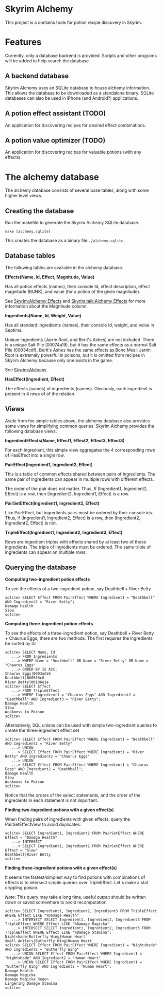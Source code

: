 Skyrim Alchemy
==============

This project is a contains tools for potion recipe discovery in Skyrim.

Features
========

Currently, only a database backend is provided. Scripts and other programs will
be added to help search the database.

A backend database
------------------

Skyrim Alchemy uses an SQLite database to house alchemy information. This allows
the database to be downloaded as a standalone binary. SQLite databases can also
be used in iPhone (and Android?) applications.

A potion effect assistant (TODO)
--------------------------------

An application for discovering recipes for desired effect combinations.

A potion value optimizer (TODO)
-------------------------------

An application for discovering recipes for valuable potions (with any effects).

The alchemy database
====================

The alchemy database consists of several base tables, along with some higher level views.

Creating the database
---------------------

Run the makefile to generate the Skyrim Alchemy SQLite database.

    make [alchemy.sqlite]

This creates the database as a binary file `./alchemy.sqlite`.

Database tables
---------------

The following tables are available in the alchemy database.

**Effects(Name, Id, Effect, Magnitude, Value)**

Has all potion effects (names), their console Id, effect description, effect
magnitude (BUNK), and value (for a potion of the given magnitude).

See [Skyrim:Alchemy Effects](http://www.uesp.net/wiki/Skyrim:Alchemy_Effects)
and [Skyrim talk:Alchemy Effects](http://www.uesp.net/wiki/Skyrim_talk:Alchemy_Effects)
for more information about the Magnitude column.

**Ingredients(Name, Id, Weight, Value)**

Has all standard ingredients (names), their console Id, weight, and value in Septims.

Unique ingredients (Jarrin Root, and Berit's Ashes) are not included. There is
a unique Salt Pile (00074a19), but it has the same effects as a normal Salt Pile
(00034cdf). Berit's Ashes has the same effects as Bone Meal. Jarrin Root is
extremely powerful in poisons, but it is omitted from recipes in Skyrim Alchemy
because only one exists in the game.

See [Skyrim:Alchemy](http://www.uesp.net/wiki/Skyrim:Ingredients)

**HasEffect(Ingredient, Effect)**

The effects (names) of ingredients (names). Obviously, each ingredient is
present in 4 rows of of the relation.

Views
-----

Aside from the simple tables above, the alchemy database also provides some
views for simplifying common queries. Skyrim Alchemy provides the following
database views:

**IngredientEffects(Name, Effect1, Effect2, Effect3, Effect3)**

For each ingredient, this simple view aggregates the 4 corresponding rows of
HasEffect into a single row.

**PairEffect(Ingredient1, Ingredient2, Effect)**

This is a table of common effects shared between pairs of ingredients. The same
pair of ingredients can appear in multiple rows with different effects.

The order of the pair does not matter. Thus, If (Ingredient1, Ingredient2,
Effect) is a row, then (Ingredient2, Ingredient1, Effect) is a row.

**PairSetEffect(Ingredient1, Ingredient2, Effect)**

Like PairEffect, but ingredients pairs must be ordered by their console ids.
Thus, if (Ingredient1, Ingredient2, Effect) is a row, then (Ingredient2,
Ingredient2, Effect) is not.

**TripleEffect(Ingredient1, Ingredient2, Ingredient3, Effect)**

Rows are ingredient triples with effects shared by at least two of those
ingredients. The triple of ingredients must be ordered. The same triple of
ingredients can appear on multiple rows.

Querying the database
---------------------

**Computing two-ingredient potion effects**

To see the effects of a two-ingredient potion, say Deathbell + River Betty

    sqlite> SELECT Effect FROM PairEffect WHERE Ingredient1 = "Deathbell" AND Ingredient2 = "River Betty";
    Damage Health
    Slow
    sqlite>

**Computing three-ingredient potion effects**

To see the effects of a three-ingredient potion, say Deathbell + River Betty + Chaurus Eggs,
there are two methods. The first requires the ingredients be sorted by ID

    sqlite> SELECT Name, Id
       ...> FROM Ingredients
       ...> WHERE Name = "Deathbell" OR Name = "River Betty" OR Name = "Chaurus Eggs"
       ...> ORDER BY Id ASC;
    Chaurus Eggs|0003ad56
    Deathbell|000516c8
    River Betty|00106e1a
    sqlite> SELECT Effect
       ...> FROM TripleEffect
       ...> WHERE Ingredient1 = "Chaurus Eggs" AND Ingredient2 = "Deathbell" AND Ingredient3 = "River Betty";
    Damage Health
    Slow
    Weakness to Poison
    sqlite> 

Alternatively, SQL unions can be used with simple two-ingredient queries to
create the three-ingredient effect set

    sqlite> SELECT Effect FROM PairEffect WHERE Ingredient1 = "Deathbell" AND Ingredient2 = "River Betty"
       ...> UNION
       ...> SELECT Effect FROM PairEffect WHERE Ingredient1 = "River Betty" AND Ingredient2 = "Chaurus Eggs"
       ...> UNION
       ...> SELECT Effect FROM PairEffect WHERE Ingredient1 = "Chaurus Eggs" AND Ingredient2 = "Deathbell";
    Damage Health
    Slow
    Weakness to Poison
    sqlite> 

Notice that the orders of the select statements, and the order of the
ingredients in each statement is not important.

**Finding two-ingredient potions with a given effect(s)**

When finding pairs of ingredients with given effects, query the
PairSetEffectView to avoid duplicates.

    sqlite> SELECT Ingredient1, Ingredient2 FROM PairSetEffect WHERE Effect = "Damage Health"
       ...> INTERSECT
       ...> SELECT Ingredient1, Ingredient2 FROM PairSetEffect WHERE Effect = "Slow"
    Deathbell|River Betty
    sqlite> 

**Finding three-ingredient potions with a given effect(s)**

It seems the fastest/simplest way to find potions with combinations of effects
is to intersect simple queries over TripleEffect. Let's make a stat crippling
poison.

*Note*: This query may take a long time, useful output should be written down or saved somewhere
to avoid recomputation

    sqlite> SELECT Ingredient1, Ingredient2, Ingredient3 FROM TripleEffect WHERE Effect LIKE "%Damage Health"
       ...> INTERSECT SELECT Ingredient1, Ingredient2, Ingredient3 FROM TripleEffect WHERE Effect LIKE "%Damage Magicka"
       ...> INTERSECT SELECT Ingredient1, Ingredient2, Ingredient3 FROM TripleEffect WHERE Effect LIKE "%Damage Stamina";
    Nightshade|Butterfly Wing|Human Heart
    Small Antlers|Butterfly Wing|Human Heart
    sqlite> SELECT Effect FROM PairEffect WHERE Ingredient1 = "Nightshade" AND Ingredient2 = "Butterfly Wing"
       ...> UNION SELECT Effect FROM PairEffect WHERE Ingredient1 = "Nightshade" AND Ingredient2 = "Human Heart"
       ...> UNION SELECT Effect FROM PairEffect WHERE Ingredient1 = "Butterfly Wing" AND Ingredient2 = "Human Heart";
    Damage Health
    Damage Magicka
    Damage Magicka Regen
    Lingering Damage Stamina
    sqlite> 
